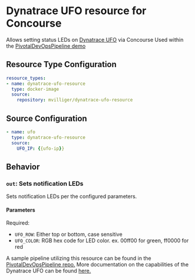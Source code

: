 Dynatrace UFO resource for Concourse
====================================

Allows setting status LEDs on [Dynatrace UFO](https://github.com/Dynatrace/ufo-esp32) via Concourse
Used within the [PivotalDevOpsPipeline demo](https://github.com/akirasoft/PivotalDevOpsTutorial)

Resource Type Configuration
---------------------------

```yaml
resource_types:
- name: dynatrace-ufo-resource
  type: docker-image
  source:
    repository: mvilliger/dynatrace-ufo-resource
```

Source Configuration
--------------------

```yaml
- name: ufo
  type: dynatrace-ufo-resource
  source:
    UFO_IP: {{ufo-ip}}
```

Behavior
--------

### `out`: Sets notification LEDs

Sets notification LEDs per the configured parameters.

#### Parameters

Required:

- `UFO_ROW`: Either top or bottom, case sensitive
- `UFO_COLOR`: RGB hex code for LED color. ex. 00ff00 for green, ff0000 for red

A sample pipeline utilizing this resource can be found in the [PivotalDevOpsPipeline repo.](https://github.com/akirasoft/PivotalDevOpsTutorial)
More documentation on the capabilities of the Dynatrace UFO can be found [here.](https://github.com/Dynatrace/ufo-esp32)


